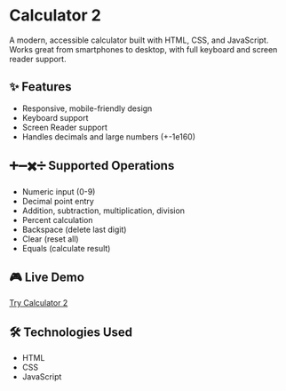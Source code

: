 # Calculator 2

A modern, accessible calculator built with HTML, CSS, and JavaScript. Works great from smartphones to desktop, with full keyboard and screen reader support.

## ✨ Features

- Responsive, mobile-friendly design
- Keyboard support
- Screen Reader support
- Handles decimals and large numbers (+-1e160)

## ➕➖✖️➗ Supported Operations
- Numeric input (0-9)
- Decimal point entry
- Addition, subtraction, multiplication, division
- Percent calculation
- Backspace (delete last digit)
- Clear (reset all)
- Equals (calculate result)

## 🎮 Live Demo

[Try Calculator 2](https://andkymon.github.io/calculator-2/)

## 🛠️ Technologies Used

- HTML
- CSS
- JavaScript